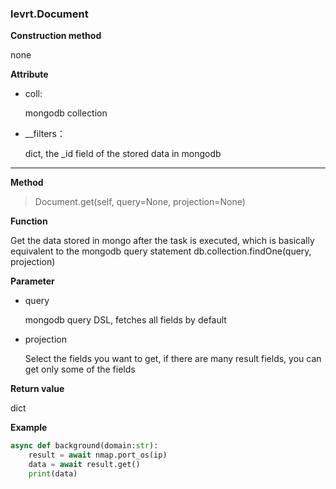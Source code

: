 ### levrt.Document

**Construction method**

none

**Attribute**

* coll:

  mongodb collection

* __filters：

   dict, the _id field of the stored data in mongodb

---

**Method**

> Document.get(self, query=None, projection=None)

**Function**

Get the data stored in mongo after the task is executed, which is basically equivalent to the mongodb query statement db.collection.findOne(query, projection)

**Parameter**

* query

  mongodb query DSL, fetches all fields by default

* projection

  Select the fields you want to get, if there are many result fields, you can get only some of the fields

**Return value**

dict

**Example**

```python
async def background(domain:str):
    result = await nmap.port_os(ip)
    data = await result.get()
    print(data)
```
